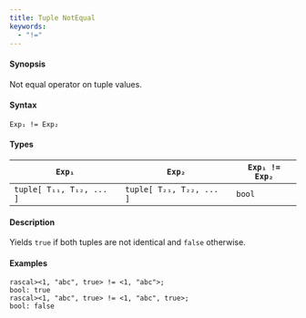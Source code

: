 ```yaml
---
title: Tuple NotEqual
keywords:
  - "!="
---
```


#### Synopsis

Not equal operator on tuple values.

#### Syntax

`Exp₁ != Exp₂`

#### Types


| `Exp₁`                      |  `Exp₂`                      | `Exp₁ != Exp₂`  |
| --- | --- | --- |
| `tuple[ T₁₁, T₁₂, ... ]` |  `tuple[ T₂₁, T₂₂, ... ]` | `bool`                |


#### Description

Yields `true` if both tuples are not identical and `false` otherwise.

#### Examples


```rascal-shell 
rascal><1, "abc", true> != <1, "abc">;
bool: true
rascal><1, "abc", true> != <1, "abc", true>;
bool: false
```


